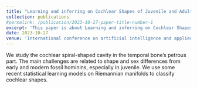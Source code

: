 ```yaml
---
title: "Learning and inferring on Cochlear Shapes of Juvenile and Adult Fossil Hominins"
collection: publications
#permalink: /publication/2023-10-27-paper-title-number-1
excerpt: 'This paper is about Learning and inferring on Cochlear Shapes of Juvenile and Adult Fossil Hominins'
date: 2023-10-27
venue: 'International conference on artificial intelligence and applied mathematics for history and archaeology'
---
```

We study the cochlear spiral-shaped cavity in the temporal bone’s petrous part. The main challenges are related to shape and sex differences from early and modern fossil hominins, especially in juvenile. We use some recent statistical learning models on Riemannian manifolds to classify cochlear shapes.
